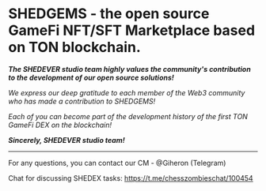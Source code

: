 # SHEDGEMS - the open source GameFi NFT/SFT Marketplace based on TON blockchain.

***The SHEDEVER studio team highly values the community's contribution to the development of our open source solutions!***

*We express our deep gratitude to each member of the Web3 community who has made a contribution to SHEDGEMS!*

*Each of you can become part of the development history of the first TON GameFi DEX on the blockchain!*

***Sincerely, SHEDEVER studio team!***

---

For any questions, you can contact our CM - @Giheron (Telegram)

Chat for discussing SHEDEX tasks: https://t.me/chesszombieschat/100454
